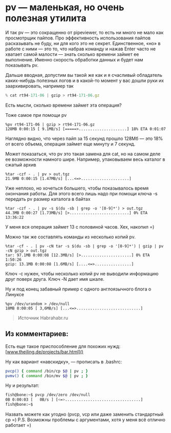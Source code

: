 # pv — маленькая, но очень полезная утилита
И так pv — это сокращенно от pipeviewer, то есть ни много не мало как просмотрщик пайпов. Про эффективность использования пайпов расказывать не буду, ни для кого это не секрет. Единственное, «но» в работе с ними — это то, что набрав команду и нажав Enter часто не хватает самой малости — знать сколько времени займет ее выполнение. Именно cкорость обработки данных и будет нам показывать pv.

Дальше вводная, допустим вы такой же как и я счасливый обладатель каких-нибудь полезных логов и в какой-то момент у вас дошли руки их заархивировать, например так
```js
% cat rt94-171-06 | gzip > rt94-171-06.gz
```
Есть мысли, сколько времени займет эта операция?

Тоже самое при помощи pv

    %pv rt94-171-06 | gzip > rt94-171-06.gz
    128MB 0:00:15 [ 9.1MB/s] [=====>.....................] 18% ETA 0:01:07

Наглядно видно, что через пайп за 15 секунд прошло 128Мб — это 18% от всего объема, операция займет еще минуту и 7 секунд.

Может показаться, что pv это такая замена для cat, но на самом деле ее возможности намного шире. Например, упаковываем весь каталог в сжатый архив

    %tar -czf - . | pv > out.tgz
    21.9MB 0:00:15 [1.47MB/s] [...<=>.....................]

Уже неплохо, но хочеться большего, чтобы показывалось время окончания работы. Для этого всего лишь надо при помощи ключа -s передать pv размер каталога в байтах

    %tar -czf - . | pv -s $(du -sb | grep -o '[0-9]*') > out.tgz
    44.3MB 0:00:27 [1.73MB/s] [>..........................] 0% ETA 13:36:22

У меня вся операция займет 13 с половиной часов. Хех, накопил =)

Можно так же составлять команды из несколько копий pv.

    %tar -cf - . | pv -cN tar -s $(du -sb | grep -o '[0-9]*') | gzip | pv -cN gzip > out.tgz
    tar: 97.1MB 0:00:08 [12.3MB/s] [>......................] 0% ETA 1:50:26
    gzip: 13.1MB 0:00:08 [1.6MB/s] [....<=>................]

Ключ -c нужен, чтобы несколько копий pv не выводили информацию друг поверх друга. Ключ -N дает имя шкале.

Ну и под конец забавный пример с одного англоязычного блога о Линуксе

    %pv /dev/urandom > /dev/null
    18MB 0:00:05 [ 3,6MB/s] [...<=>............................]

> Источник Habrahabr.ru

## Из комментариев:

Есть еще такое приспособление для похожих нужд: [www.theiling.de/projects/bar.html]()

Ну как вариант «навскидку», — прописать в .bashrc:
```sh
pvcp() { command /bin/cp $@ | pv ; }
pvmv() { command /bin/mv $@ | pv ; }
```
Ну и результат:
```sh
fish@bone:~$ pvcp /dev/zero /dev/null 
0B 0:00:03 [   0B/s ] [<=>.................................]
fish@bone:~$ 
```
Назвать можете как угодно (pvcp, vcp или даже заменить стандартный cp =)
P.S. Возможны проблемы с аргументами, хотя у меня всё отлично работает =)

